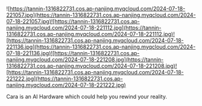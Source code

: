 ![https://tannin-1316822731.cos.ap-nanjing.myqcloud.com/2024-07-18-221057.jpg](https://tannin-1316822731.cos.ap-nanjing.myqcloud.com/2024-07-18-221057.jpg)![https://tannin-1316822731.cos.ap-nanjing.myqcloud.com/2024-07-18-221112.jpg](https://tannin-1316822731.cos.ap-nanjing.myqcloud.com/2024-07-18-221112.jpg)![https://tannin-1316822731.cos.ap-nanjing.myqcloud.com/2024-07-18-221136.jpg](https://tannin-1316822731.cos.ap-nanjing.myqcloud.com/2024-07-18-221136.jpg)![https://tannin-1316822731.cos.ap-nanjing.myqcloud.com/2024-07-18-221208.jpg](https://tannin-1316822731.cos.ap-nanjing.myqcloud.com/2024-07-18-221208.jpg)![https://tannin-1316822731.cos.ap-nanjing.myqcloud.com/2024-07-18-221222.jpg](https://tannin-1316822731.cos.ap-nanjing.myqcloud.com/2024-07-18-221222.jpg)

Cara is an AI Hardware which could help you rewind your reality.

